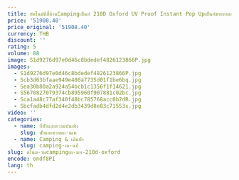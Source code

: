```yaml
---
title: อัตโนมัติสี่ด้านCampingเต็นท์ 210D Oxford UV Proof Instant Pop Upเต็นท์ชายหาดกันน้ําCanopy Rain Flyเต็นท์โดม
price: '51908.40'
price_original: '51908.40'
currency: THB
discount: ''
rating: 5
volume: 88
image: S1d9276d97e0d46c8bdedef4826123866P.jpg
images:
  - S1d9276d97e0d46c8bdedef4826123866P.jpg
  - Scb3d63bfaae949e480a7735d01f1be6bq.jpg
  - Sea30b80a2a924a54bcb1c1356f1f14621.jpg
  - S5670827079374cb895960f907881c02bc.jpg
  - Sca1a48c77af340f48bc785768acc0b7dR.jpg
  - Sbcfadb4dfd2d4e2db3439d8e83c71553x.jpg
video: ''
categories:
  - name: กีฬาและความบันเทิง
    slug: ฬาและความบ-นเท
  - name: Camping & เดินป่า
    slug: camping-เด-นป
slug: ตโนม-านcampingเต-นท-210d-oxford
encode: ondf8PI
lang: th
---
```

  
